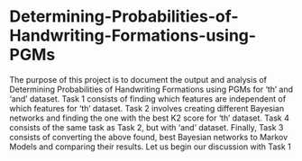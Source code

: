 # Determining-Probabilities-of-Handwriting-Formations-using-PGMs

The purpose of this project is to document the output and analysis of Determining Probabilities of Handwriting Formations using PGMs for ‘th’ and ‘and’ dataset. Task 1 consists of finding which features are independent of which features for ‘th’ dataset. Task 2 involves creating different Bayesian networks and finding the one with the best K2 score for ‘th’ dataset. Task 4 consists of the same task as Task 2, but with ‘and’ dataset. Finally, Task 3 consists of converting the above found, best Bayesian networks to Markov Models and comparing their results. Let us begin our discussion with Task 1
